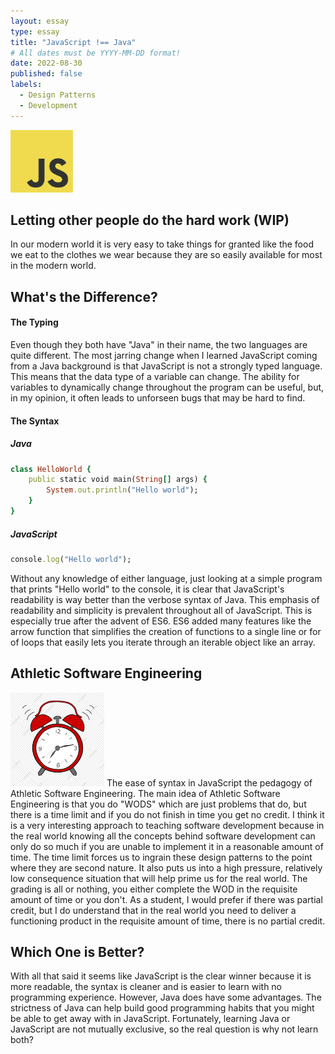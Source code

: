 ```yaml
---
layout: essay
type: essay
title: "JavaScript !== Java"
# All dates must be YYYY-MM-DD format!
date: 2022-08-30
published: false
labels:
  - Design Patterns
  - Development
---
```


<img width="100px" class="rounded float-start pe-4" src="../img/starting-js/JavaScript-logo.png">

## Letting other people do the hard work (WIP)
In our modern world it is very easy to take things for granted like the food we eat to the clothes we wear because they are so easily available for most in the modern world.  

## What's the Difference?
#### The Typing
Even though they both have "Java" in their name, the two languages are quite different. The most jarring change when I learned JavaScript coming from a Java background  is that JavaScript is not a strongly typed language. This means that the data type of a variable can change. The ability for variables to dynamically change throughout the program can be useful, but, in my opinion, it often leads to unforseen bugs that may be hard to find.

#### The Syntax
##### Java
```ruby
class HelloWorld {
    public static void main(String[] args) {
        System.out.println("Hello world");
    }
}

```

##### JavaScript
```ruby
console.log("Hello world");
```
Without any knowledge of either language, just looking at a simple program that prints "Hello world" to the console, it is clear that JavaScript's readability is way better than the verbose syntax of Java. This emphasis of readability and simplicity is prevalent throughout all of JavaScript. This is especially true after the advent of ES6. ES6 added many features like the arrow function that simplifies the creation of functions to a single line or for of loops that easily lets you iterate through an iterable object like an array.

## Athletic Software Engineering
<img width="150px" class="rounded float-start pe-4" src="../img/starting-js/pngtree-alarm-clock-alarm-clip-art-png-image_5861766.jpg">
The ease of syntax in JavaScript the pedagogy of Athletic Software Engineering. The main idea of Athletic Software Engineering is that you do "WODS" which are just problems that do, but there is a time limit and if you do not finish in time you get no credit. I think it is a very interesting approach to teaching software development because in the real world knowing all the concepts behind software development can only do so much if you are unable to implement it in a reasonable amount of time. The time limit forces us to ingrain these design patterns to the point where they are second nature. It also puts us into a high pressure, relatively low consequence situation that will help prime us for the real world. The grading is all or nothing, you either complete the WOD in the requisite amount of time or you don't. As a student, I would prefer if there was partial credit, but I do understand that in the real world you need to deliver a functioning product in the requisite amount of time, there is no partial credit.

## Which One is Better?
With all that said it seems like JavaScript is the clear winner because it is more readable, the syntax is cleaner and is easier to learn with no programming experience. However, Java does have some advantages. The strictness of Java can help build good programming habits that you might be able to get away with in JavaScript. Fortunately, learning Java or JavaScript are not mutually exclusive, so the real question is why not learn both?
